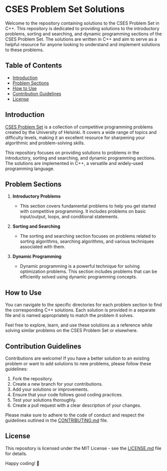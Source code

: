 # CSES Problem Set Solutions

Welcome to the repository containing solutions to the CSES Problem Set in C++. This repository is dedicated to providing solutions to the introductory problems, sorting and searching, and dynamic programming sections of the CSES Problem Set. The solutions are written in C++ and aim to serve as a helpful resource for anyone looking to understand and implement solutions to these problems.

## Table of Contents
- [Introduction](#introduction)
- [Problem Sections](#problem-sections)
- [How to Use](#how-to-use)
- [Contribution Guidelines](#contribution-guidelines)
- [License](#license)

## Introduction

[CSES Problem Set](https://cses.fi/problemset/) is a collection of competitive programming problems created by the University of Helsinki. It covers a wide range of topics and difficulty levels, making it an excellent resource for sharpening your algorithmic and problem-solving skills.

This repository focuses on providing solutions to problems in the introductory, sorting and searching, and dynamic programming sections. The solutions are implemented in C++, a versatile and widely-used programming language.

## Problem Sections

1. **Introductory Problems**
   - This section covers fundamental problems to help you get started with competitive programming. It includes problems on basic input/output, loops, and conditional statements.

2. **Sorting and Searching**
   - The sorting and searching section focuses on problems related to sorting algorithms, searching algorithms, and various techniques associated with them.

3. **Dynamic Programming**
   - Dynamic programming is a powerful technique for solving optimization problems. This section includes problems that can be efficiently solved using dynamic programming concepts.

## How to Use

You can navigate to the specific directories for each problem section to find the corresponding C++ solutions. Each solution is provided in a separate file and is named appropriately to match the problem it solves.

Feel free to explore, learn, and use these solutions as a reference while solving similar problems on the CSES Problem Set or elsewhere.

## Contribution Guidelines

Contributions are welcome! If you have a better solution to an existing problem or want to add solutions to new problems, please follow these guidelines:

1. Fork the repository.
2. Create a new branch for your contributions.
3. Add your solutions or improvements.
4. Ensure that your code follows good coding practices.
5. Test your solutions thoroughly.
6. Create a pull request with a clear description of your changes.

Please make sure to adhere to the code of conduct and respect the guidelines outlined in the [CONTRIBUTING.md](CONTRIBUTING.md) file.

## License

This repository is licensed under the MIT License - see the [LICENSE.md](LICENSE.md) file for details.

Happy coding! 🚀

